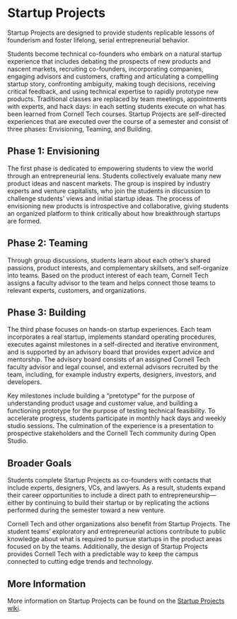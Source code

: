 # Startup Projects

Startup Projects are designed to provide students replicable lessons of founderism and foster lifelong, serial entrepreneurial behavior.

Students become technical co-founders who embark on a natural startup experience that includes debating the prospects of new products and  nascent markets, recruiting co-founders, incorporating companies, engaging advisors and customers, crafting and articulating a compelling startup story, confronting ambiguity, making tough decisions, receiving critical feedback, and using technical expertise to rapidly prototype new products. Traditional classes are replaced by team meetings, appointments with experts, and hack days: in each setting students execute on what has been learned from Cornell Tech courses. Startup Projects are self-directed experiences that are executed over the course of a semester and consist of three phases: Envisioning, Teaming, and Building.

## Phase 1: Envisioning

The first phase is dedicated to empowering students to view the world through an entrepreneurial lens. Students collectively evaluate many new product ideas and nascent markets. The group is inspired by industry experts and venture capitalists, who join the students in discussion to challenge students' views and initial startup ideas. The process of envisioning new products is introspective and collaborative, giving students an organized platform to think critically about how breakthrough startups are formed.

## Phase 2: Teaming

Through group discussions, students learn about each other’s shared passions, product interests, and complementary skillsets, and self-organize into teams. Based on the product interest of each team, Cornell Tech assigns a faculty advisor to the team and helps connect those teams to relevant experts, customers, and organizations. 

## Phase 3: Building

The third phase focuses on hands-on startup experiences. Each team incorporates a real startup, implements standard operating procedures, executes against milestones in a self-directed and iterative environment, and is supported by an advisory board that provides expert advice and mentorship. The advisory board consists of an assigned Cornell Tech faculty advisor and legal counsel, and external advisors recruited by the team, including, for example industry experts, designers, investors, and developers.

Key milestones include building a “pretotype” for the purpose of understanding product usage and customer value, and building a functioning prototype for the purpose of testing technical feasibility. To accelerate progress, students participate in monthly hack days and weekly studio sessions. The culmination of the experience is a presentation to prospective stakeholders and the Cornell Tech community during Open Studio.

## Broader Goals

Students complete Startup Projects as co-founders with contacts that include experts, designers, VCs, and lawyers. As a result, students expand their career opportunities to include a direct path to entrepreneurship&mdash;either by continuing to build their startup or by replicating the actions performed during the semester toward a new venture.

Cornell Tech and other organizations also benefit from Startup Projects. The student teams’ exploratory and entrepreneurial actions contribute to public knowledge about what is required to pursue startups in the product areas focused on by the teams. Additionally, the design of Startup Projects provides Cornell Tech with a predictable way to keep the campus connected to cutting edge trends and technology.

## More Information

More information on Startup Projects can be found on the [Startup Projects wiki](https://github.com/cornelltech/startup-projects/wiki).
